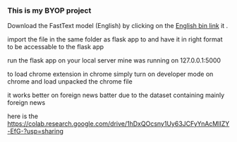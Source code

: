 <h3>This is my BYOP project</h3>
<p>Download the FastText model (English) by clicking on the <a href="https://fasttext.cc/docs/en/crawl-vectors.html">English bin link</a> it .</p>
<p> import the file in the same folder as flask app to and have it in right format to be accessable to the flask app</p>
<p> run the flask app on your local server mine was running on 127.0.0.1:5000 </p>
<p> to load chrome extension in chrome simply turn on developer mode on chrome and load unpacked the chrome file</p>
<p> it works better on foreign news batter due to the dataset containing mainly foreign news</p>
<p>       here is the  <a href="https://colab.research.google.com/drive/1hDxQOcsny1Uy63JCFyYnAcMlIZY-EfG-?usp=sharing">https://colab.research.google.com/drive/1hDxQOcsny1Uy63JCFyYnAcMlIZY-EfG-?usp=sharing </a></p>
